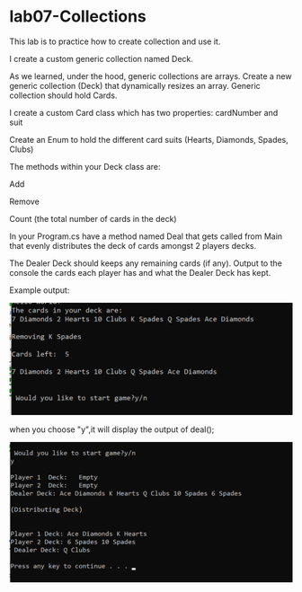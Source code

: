 # lab07-Collections

This lab is to practice how to create collection and use it.

I create a custom generic collection named Deck<T>.

As we learned, under the hood, generic collections are arrays. Create a new generic collection (Deck<T>) that dynamically resizes an array.
Generic collection should hold Cards. 

I create a custom Card class which has two properties: cardNumber and suit

Create an Enum to hold the different card suits (Hearts, Diamonds, Spades, Clubs)


The methods within your Deck class are:

Add

Remove

Count (the total number of cards in the deck)

In your Program.cs have a method named Deal that gets called from Main that evenly distributes the deck of cards amongst 2 players decks.

The Dealer Deck should keeps any remaining cards (if any). Output to the console the cards each player has and what the Dealer Deck has kept.


Example output:


![home](home.png)


when you choose "y",it will display the output of deal();


![deal](deal.png)

